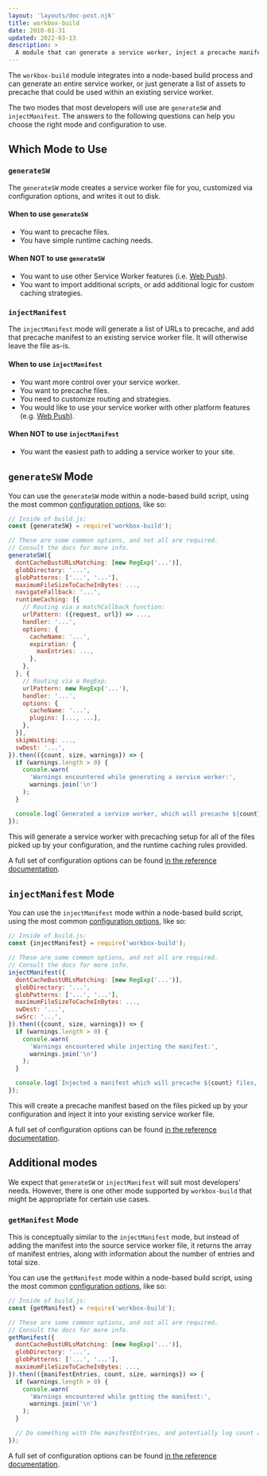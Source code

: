 ```yaml
---
layout: 'layouts/doc-post.njk'
title: workbox-build
date: 2018-01-31
updated: 2022-03-13
description: >
  A module that can generate a service worker, inject a precache manifest into existing code, or create a precache manifest.
---
```


The `workbox-build` module integrates into a node-based build process and can generate an entire service worker, or just generate a list of assets to precache that could be used within an existing service worker.

The two modes that most developers will use are `generateSW` and `injectManifest`. The answers to the following questions can help you choose the right mode and configuration to use.

## Which Mode to Use

### `generateSW`

The `generateSW` mode creates a service worker file for you, customized via configuration options, and writes it out to disk.

#### When to use `generateSW`

- You want to precache files.
- You have simple runtime caching needs.

#### When NOT to use `generateSW`

- You want to use other Service Worker features (i.e. [Web Push](https://developer.mozilla.org/docs/Web/API/Push_API)).
- You want to import additional scripts, or add additional logic for custom caching strategies.

### `injectManifest`

The `injectManifest` mode will generate a list of URLs to precache, and add that precache manifest to an existing service worker file. It will otherwise leave the file as-is.

#### When to use `injectManifest`

- You want more control over your service worker.
- You want to precache files.
- You need to customize routing and strategies.
- You would like to use your service worker with other platform features (e.g. [Web Push](https://developer.mozilla.org/docs/Web/API/Push_API)).

#### When NOT to use `injectManifest`

- You want the easiest path to adding a service worker to your site.

## `generateSW` Mode

You can use the `generateSW` mode within a node-based build script, using the most common [configuration options](/docs/workbox/reference/workbox-build/#type-GenerateSWOptions), like so:

```js
// Inside of build.js:
const {generateSW} = require('workbox-build');

// These are some common options, and not all are required.
// Consult the docs for more info.
generateSW({
  dontCacheBustURLsMatching: [new RegExp('...')],
  globDirectory: '...',
  globPatterns: ['...', '...'],
  maximumFileSizeToCacheInBytes: ...,
  navigateFallback: '...',
  runtimeCaching: [{
    // Routing via a matchCallback function:
    urlPattern: ({request, url}) => ...,
    handler: '...',
    options: {
      cacheName: '...',
      expiration: {
        maxEntries: ...,
      },
    },
  }, {
    // Routing via a RegExp:
    urlPattern: new RegExp('...'),
    handler: '...',
    options: {
      cacheName: '...',
      plugins: [..., ...],
    },
  }],
  skipWaiting: ...,
  swDest: '...',
}).then(({count, size, warnings}) => {
  if (warnings.length > 0) {
    console.warn(
      'Warnings encountered while generating a service worker:',
      warnings.join('\n')
    );
  }

  console.log(`Generated a service worker, which will precache ${count} files, totaling ${size} bytes.`);
});
```

This will generate a service worker with precaching setup for all of the files picked up by your configuration, and the runtime caching rules provided.

A full set of configuration options can be found [in the reference documentation](/docs/workbox/reference/workbox-build/#type-GenerateSWOptions).

## `injectManifest` Mode

You can use the `injectManifest` mode within a node-based build script, using the most common [configuration options](/docs/workbox/reference/workbox-build/#type-InjectManifestOptions), like so:

```js
// Inside of build.js:
const {injectManifest} = require('workbox-build');

// These are some common options, and not all are required.
// Consult the docs for more info.
injectManifest({
  dontCacheBustURLsMatching: [new RegExp('...')],
  globDirectory: '...',
  globPatterns: ['...', '...'],
  maximumFileSizeToCacheInBytes: ...,
  swDest: '...',
  swSrc: '...',
}).then(({count, size, warnings}) => {
  if (warnings.length > 0) {
    console.warn(
      'Warnings encountered while injecting the manifest:',
      warnings.join('\n')
    );
  }

  console.log(`Injected a manifest which will precache ${count} files, totaling ${size} bytes.`);
});
```

This will create a precache manifest based on the files picked up by your configuration and inject it into your existing service worker file.

A full set of configuration options can be found [in the reference documentation](/docs/workbox/reference/workbox-build/#type-InjectManifestOptions).

## Additional modes

We expect that `generateSW` or `injectManifest` will suit most developers' needs. However, there is one other mode supported by `workbox-build` that might be appropriate for certain use cases.

### `getManifest` Mode

This is conceptually similar to the `injectManifest` mode, but instead of adding the manifest into the source service worker file, it returns the array of manifest entries, along with information about the number of entries and total size.

You can use the `getManifest` mode within a node-based build script, using the most common [configuration options](/docs/workbox/reference/workbox-build/#type-GetManifestOptions), like so:

```js
// Inside of build.js:
const {getManifest} = require('workbox-build');

// These are some common options, and not all are required.
// Consult the docs for more info.
getManifest({
  dontCacheBustURLsMatching: [new RegExp('...')],
  globDirectory: '...',
  globPatterns: ['...', '...'],
  maximumFileSizeToCacheInBytes: ...,
}).then(({manifestEntries, count, size, warnings}) => {
  if (warnings.length > 0) {
    console.warn(
      'Warnings encountered while getting the manifest:',
      warnings.join('\n')
    );
  }

  // Do something with the manifestEntries, and potentially log count and size.
});
```

A full set of configuration options can be found [in the reference documentation](/docs/workbox/reference/workbox-build/#type-GetManifestOptions).
